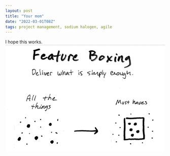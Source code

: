 ```yaml
---
layout: post
title: "Your mom"
date: "2022-03-01T08Z"
tags: project management, sodium halogen, agile
---
```


I hope this works.
![feature boxing sketch](./feature-boxing/feature-boxing.png)